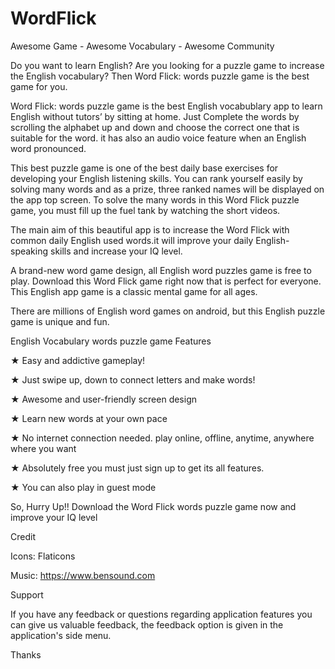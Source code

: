 # WordFlick
Awesome Game - Awesome Vocabulary - Awesome Community

Do you want to learn English? Are you looking for a puzzle game to increase the English vocabulary? Then Word Flick: words puzzle game is the best game for you.

Word Flick: words puzzle game is the best English vocabublary app to learn English without tutors’ by sitting at home. Just Complete the words by scrolling the alphabet up and down and choose the correct one that is suitable for the word. it has also an audio voice feature when an English word pronounced.

This best puzzle game is one of the best daily base exercises for developing your English listening skills. You can rank yourself easily by solving many words and as a prize, three ranked names will be displayed on the app top screen. To solve the many words in this Word Flick puzzle game, you must fill up the fuel tank by watching the short videos.

The main aim of this beautiful app is to increase the Word Flick with common daily English used words.it will improve your daily English-speaking skills and increase your IQ level.

A brand-new word game design, all English word puzzles game is free to play. Download this Word Flick game right now that is perfect for everyone. This English app game is a classic mental game for all ages.

There are millions of English word games on android, but this English puzzle game is unique and fun.

English Vocabulary words puzzle game Features

★ Easy and addictive gameplay!

★ Just swipe up, down to connect letters and make words!

★ Awesome and user-friendly screen design

★ Learn new words at your own pace

★ No internet connection needed. play online, offline, anytime, anywhere where you want

★ Absolutely free you must just sign up to get its all features.

★ You can also play in guest mode

So, Hurry Up!! Download the Word Flick words puzzle game now and improve your IQ level

Credit

Icons: Flaticons

Music: https://www.bensound.com

Support

If you have any feedback or questions regarding application features you can give us valuable feedback, the feedback option is given in the application's side menu.

Thanks
